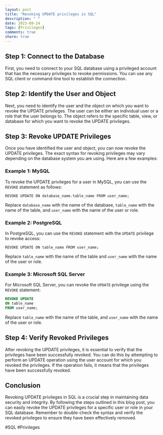 ```yaml
---
layout: post
title: "Revoking UPDATE privileges in SQL"
description: " "
date: 2023-09-24
tags: [Privileges]
comments: true
share: true
---
```


## Step 1: Connect to the Database

First, you need to connect to your SQL database using a privileged account that has the necessary privileges to revoke permissions. You can use any SQL client or command-line tool to establish the connection.

## Step 2: Identify the User and Object

Next, you need to identify the user and the object on which you want to revoke the UPDATE privileges. The user can be either an individual user or a role that the user belongs to. The object refers to the specific table, view, or database for which you want to revoke the UPDATE privileges.

## Step 3: Revoke UPDATE Privileges

Once you have identified the user and object, you can now revoke the UPDATE privileges. The exact syntax for revoking privileges may vary depending on the database system you are using. Here are a few examples:

### Example 1: MySQL

To revoke the UPDATE privileges for a user in MySQL, you can use the `REVOKE` statement as follows:

```mysql
REVOKE UPDATE ON database_name.table_name FROM user_name;
```

Replace `database_name` with the name of the database, `table_name` with the name of the table, and `user_name` with the name of the user or role.

### Example 2: PostgreSQL

In PostgreSQL, you can use the `REVOKE` statement with the `UPDATE` privilege to revoke access:

```postgresql
REVOKE UPDATE ON table_name FROM user_name;
```

Replace `table_name` with the name of the table and `user_name` with the name of the user or role.

### Example 3: Microsoft SQL Server

For Microsoft SQL Server, you can revoke the `UPDATE` privilege using the `REVOKE` statement:

```sql
REVOKE UPDATE
ON table_name
FROM user_name;
```

Replace `table_name` with the name of the table, and `user_name` with the name of the user or role.

## Step 4: Verify Revoked Privileges

After revoking the UPDATE privileges, it is essential to verify that the privileges have been successfully revoked. You can do this by attempting to perform an UPDATE operation using the user account for which you revoked the privileges. If the operation fails, it means that the privileges have been successfully revoked.

## Conclusion

Revoking UPDATE privileges in SQL is a crucial step in maintaining data security and integrity. By following the steps outlined in this blog post, you can easily revoke the UPDATE privileges for a specific user or role in your SQL database. Remember to double-check the syntax and verify the revoked privileges to ensure they have been effectively removed.

#SQL #Privileges